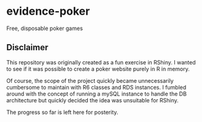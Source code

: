 # evidence-poker
Free, disposable poker games

## Disclaimer
This repository was originally created as a fun exercise in RShiny. I wanted to see if it was possible to create a poker website purely in R in memory.

Of course, the scope of the project quickly became unnecessarily cumbersome to maintain with R6 classes and RDS instances. I fumbled around with the concept of running a mySQL instance to handle the DB architecture but quickly decided the idea was unsuitable for RShiny.

The progress so far is left here for posterity.
